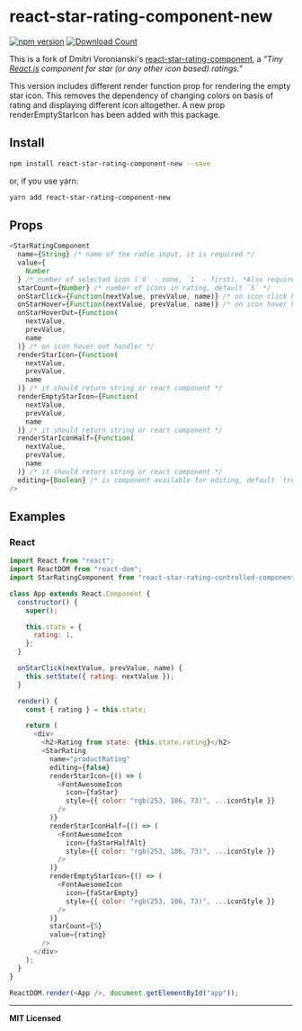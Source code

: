# react-star-rating-component-new

[![npm version](https://badge.fury.io/js/react-star-rating-controlled-component.svg)](https://www.npmjs.com/package/react-star-rating-component-new)
[![Download Count](http://img.shields.io/npm/dm/react-star-rating-component-new.svg?style=flat)](http://www.npmjs.com/package/react-star-rating-component-new)

This is a fork of Dmitri Voronianski's [react-star-rating-component](https://github.com/voronianski/react-star-rating-component), a *"Tiny [React.js](https://facebook.github.io/react) component for star (or any other *icon based*) ratings."*

This version includes different render function prop for rendering the empty star icon. This removes the dependency of changing colors on basis of rating and displaying different icon altogether. A new prop renderEmptyStarIcon has been added with this package.

## Install

```bash
npm install react-star-rating-component-new --save
```

or, if you use yarn:

```bash
yarn add react-star-rating-component-new
```

## Props

```javascript
<StarRatingComponent
  name={String} /* name of the radio input, it is required */
  value={
    Number
  } /* number of selected icon (`0` - none, `1` - first). *Also required* */
  starCount={Number} /* number of icons in rating, default `5` */
  onStarClick={Function(nextValue, prevValue, name)} /* on icon click handler */
  onStarHover={Function(nextValue, prevValue, name)} /* on icon hover handler */
  onStarHoverOut={Function(
    nextValue,
    prevValue,
    name
  )} /* on icon hover out handler */
  renderStarIcon={Function(
    nextValue,
    prevValue,
    name
  )} /* it should return string or react component */
  renderEmptyStarIcon={Function(
    nextValue,
    prevValue,
    name
  )} /* it should return string or react component */
  renderStarIconHalf={Function(
    nextValue,
    prevValue,
    name
  )} /* it should return string or react component */
  editing={Boolean} /* is component available for editing, default `true` */
/>
```

## Examples

### React

```javascript
import React from "react";
import ReactDOM from "react-dom";
import StarRatingComponent from "react-star-rating-controlled-component";

class App extends React.Component {
  constructor() {
    super();

    this.state = {
      rating: 1,
    };
  }

  onStarClick(nextValue, prevValue, name) {
    this.setState({ rating: nextValue });
  }

  render() {
    const { rating } = this.state;

    return (
      <div>
        <h2>Rating from state: {this.state.rating}</h2>
        <StarRating
          name="productRating"
          editing={false}
          renderStarIcon={() => (
            <FontAwesomeIcon
              icon={faStar}
              style={{ color: "rgb(253, 186, 73)", ...iconStyle }}
            />
          )}
          renderStarIconHalf={() => (
            <FontAwesomeIcon
              icon={faStarHalfAlt}
              style={{ color: "rgb(253, 186, 73)", ...iconStyle }}
            />
          )}
          renderEmptyStarIcon={() => (
            <FontAwesomeIcon
              icon={faStarEmpty}
              style={{ color: "rgb(253, 186, 73)", ...iconStyle }}
            />
          )}
          starCount={5}
          value={rating}
        />
      </div>
    );
  }
}

ReactDOM.render(<App />, document.getElementById("app"));
```

---

**MIT Licensed**
